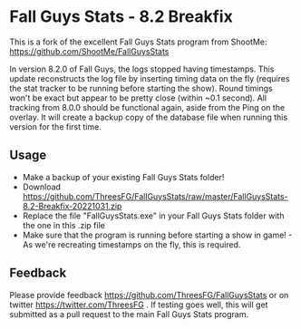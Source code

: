 # Fall Guys Stats - 8.2 Breakfix

This is a fork of the excellent Fall Guys Stats program from ShootMe: https://github.com/ShootMe/FallGuysStats

In version 8.2.0 of Fall Guys, the logs stopped having timestamps. This update reconstructs the log file by inserting timing data on the fly (requires the stat tracker to be running before starting the show). Round timings won't be exact but appear to be pretty close (within ~0.1 second). All tracking from 8.0.0 should be functional again, aside from the Ping on the overlay. It will create a backup copy of the database file when running this version for the first time.

## Usage

  - Make a backup of your existing Fall Guys Stats folder!
  - Download https://github.com/ThreesFG/FallGuysStats/raw/master/FallGuysStats-8.2-Breakfix-20221031.zip
  - Replace the file "FallGuysStats.exe" in your Fall Guys Stats folder with the one in this .zip file
  - Make sure that the program is running before starting a show in game! - As we're recreating timestamps on the fly, this is required.
  
## Feedback

Please provide feedback https://github.com/ThreesFG/FallGuysStats or on twitter https://twitter.com/ThreesFG . If testing goes well, this will get submitted as a pull request to the main Fall Guys Stats program.
